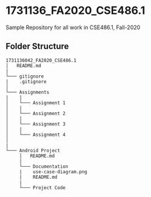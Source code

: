 # 1731136_FA2020_CSE486.1
Sample Repository for all work in CSE486.1, Fall-2020

## Folder Structure

```
1731136042_FA2020_CSE486.1
│   README.md  
|
└─── gitignore
|    .gitignore
│
└─── Assignments
|    |
│    └─── Assignment 1
│    |
│    └─── Assignment 2
│    │
│    └─── Assignment 3
│    |
│    └─── Assignment 4
│
|
└─── Android Project
     │   README.md
     |
     └─── Documentation
     |    use-case-diagram.png
     |    README.md
     |
     └─── Project Code
```
